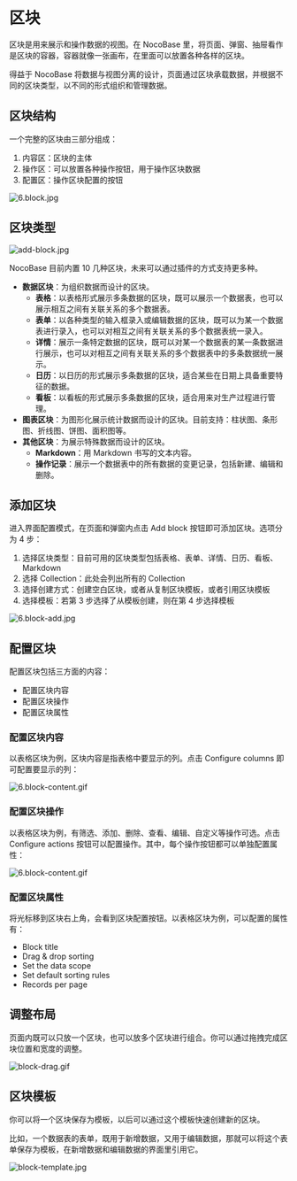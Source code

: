 # 区块

区块是用来展示和操作数据的视图。在 NocoBase 里，将页面、弹窗、抽屉看作是区块的容器，容器就像一张画布，在里面可以放置各种各样的区块。

得益于 NocoBase 将数据与视图分离的设计，页面通过区块承载数据，并根据不同的区块类型，以不同的形式组织和管理数据。

## 区块结构

一个完整的区块由三部分组成：

1. 内容区：区块的主体
2. 操作区：可以放置各种操作按钮，用于操作区块数据
3. 配置区：操作区块配置的按钮

![6.block.jpg](https://static-docs.nocobase.com/07ea73c9abcc16846dd5cd0c960d7cb0.jpg)

## 区块类型

![add-block.jpg](https://static-docs.nocobase.com/c105b36b1f61420f2082d8bc5153f3f0.jpg)

NocoBase 目前内置 10 几种区块，未来可以通过插件的方式支持更多种。

- **数据区块**：为组织数据而设计的区块。
  - **表格**：以表格形式展示多条数据的区块，既可以展示一个数据表，也可以展示相互之间有关联关系的多个数据表。
  - **表单**：以各种类型的输入框录入或编辑数据的区块，既可以为某一个数据表进行录入，也可以对相互之间有关联关系的多个数据表统一录入。
  - **详情**：展示一条特定数据的区块，既可以对某一个数据表的某一条数据进行展示，也可以对相互之间有关联关系的多个数据表中的多条数据统一展示。
  - **日历**：以日历的形式展示多条数据的区块，适合某些在日期上具备重要特征的数据。
  - **看板**：以看板的形式展示多条数据的区块，适合用来对生产过程进行管理。
- **图表区块**：为图形化展示统计数据而设计的区块。目前支持：柱状图、条形图、折线图、饼图、面积图等。
- **其他区块**：为展示特殊数据而设计的区块。
  - **Markdown**：用 Markdown 书写的文本内容。
  - **操作记录**：展示一个数据表中的所有数据的变更记录，包括新建、编辑和删除。

## 添加区块

进入界面配置模式，在页面和弹窗内点击 Add block 按钮即可添加区块。选项分为 4 步：

1. 选择区块类型：目前可用的区块类型包括表格、表单、详情、日历、看板、Markdown
2. 选择 Collection：此处会列出所有的 Collection
3. 选择创建方式：创建空白区块，或者从复制区块模板，或者引用区块模板
4. 选择模板：若第 3 步选择了从模板创建，则在第 4 步选择模板

![6.block-add.jpg](https://static-docs.nocobase.com/4a4dad014fddada53f2d49f5dba681fb.jpg)

## 配置区块

配置区块包括三方面的内容：

- 配置区块内容
- 配置区块操作
- 配置区块属性

### 配置区块内容

以表格区块为例，区块内容是指表格中要显示的列。点击 Configure columns 即可配置要显示的列：

![6.block-content.gif](https://static-docs.nocobase.com/4644fe7e4f6a93e58d63219a1ef19633.gif)

### 配置区块操作

以表格区块为例，有筛选、添加、删除、查看、编辑、自定义等操作可选。点击 Configure actions 按钮可以配置操作。其中，每个操作按钮都可以单独配置属性：

![6.block-content.gif](https://static-docs.nocobase.com/4644fe7e4f6a93e58d63219a1ef19633.gif)

### 配置区块属性

将光标移到区块右上角，会看到区块配置按钮。以表格区块为例，可以配置的属性有：

- Block title
- Drag & drop sorting
- Set the data scope
- Set default sorting rules
- Records per page

## 调整布局

页面内既可以只放一个区块，也可以放多个区块进行组合。你可以通过拖拽完成区块位置和宽度的调整。

![block-drag.gif](https://static-docs.nocobase.com/afa28c9ec8958c0581ec70f6d40891b6.gif)

## 区块模板

你可以将一个区块保存为模板，以后可以通过这个模板快速创建新的区块。

比如，一个数据表的表单，既用于新增数据，又用于编辑数据，那就可以将这个表单保存为模板，在新增数据和编辑数据的界面里引用它。

![block-template.jpg](https://static-docs.nocobase.com/d024cfc5dfd96bfc3ed48cd5c9963cde.jpg)